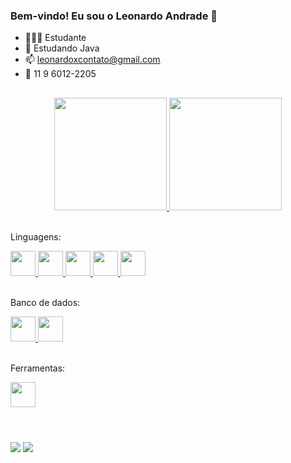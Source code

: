 ### Bem-vindo! Eu sou o Leonardo Andrade 💫

- 🧑🏻‍🎓 Estudante
- 🌱 Estudando Java
- 📫 leonardoxcontato@gmail.com
- 📱 11 9 6012-2205
<!-- ⚙️ Projetos: </br>
  https://leobiriba.herokuapp.com/ </br>
  https://ivanacharis.herokuapp.com/ </br>
  https://testemoyeto.herokuapp.com/teste</br>
  https://acervofatec-etec.herokuapp.com/</br>
  https://leonardodsmovie.netlify.app/ -->

##

<div align="center">
<a href="https://github.com/LeonardoAndrad3">
  <img height="180em" src="https://github-readme-stats.vercel.app/api?username=LeonardoAndrad3&show_icons=true&theme=gotham&include_all_commits=true&count_private=true](https://github-readme-stats.vercel.app/api?username=anuraghazra&show_icons=true&theme=radical"/>
  <img height="180em" src="https://github-readme-stats.vercel.app/api/top-langs/?username=LeonardoAndrad3&layout=compact&langs_count=7&theme=gotham"/>
</div>
</a>
  
  
<div style="display: inline_block"><br>
<p>Linguagens:</p>
<a href="https://github.com/LeonardoAndrad3">
<img height="40em" src="https://cdn.jsdelivr.net/gh/devicons/devicon/icons/html5/html5-original.svg" />
<img height="40em" src="https://cdn.jsdelivr.net/gh/devicons/devicon/icons/css3/css3-original.svg" />
<img height="40em" src="https://cdn.jsdelivr.net/gh/devicons/devicon/icons/javascript/javascript-original.svg"/>
<img height="40em" src="https://cdn.jsdelivr.net/gh/devicons/devicon/icons/php/php-plain.svg" />
<img height="40em" src="https://cdn.jsdelivr.net/gh/devicons/devicon/icons/java/java-original.svg" />
</br></br>
</a>
<p>Banco de dados:</p>
<a href="https://github.com/LeonardoAndrad3">
<img height="40em" src="https://cdn.jsdelivr.net/gh/devicons/devicon/icons/mysql/mysql-original.svg" />
<img height="40em" src="https://cdn.jsdelivr.net/gh/devicons/devicon/icons/postgresql/postgresql-plain.svg" />
</br></br>
</a>
<p>Ferramentas:</p>
<a href="https://github.com/LeonardoAndrad3">
<img height="40em" src="https://cdn.jsdelivr.net/gh/devicons/devicon/icons/heroku/heroku-original.svg" />
</br></br>
</a>
</div>
</a>

#
  
<a href="https://www.linkedin.com/in/leonardo-andrade-91aa46207/" target="_blank"><img src="https://img.shields.io/badge/-LinkedIn-%230077B5?style=for-the-badge&logo=linkedin&logoColor=white" target="_blank"></a> 
<a href = "mailto:leonardoxcontato@gmail.com"><img src="https://img.shields.io/badge/-Gmail-%23333?style=for-the-badge&logo=gmail&logoColor=white" target="_blank"></a>
